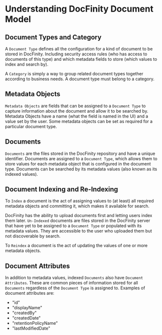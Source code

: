 # Understanding DocFinity Document Model

## Document Types and Category

A `Document Type` defines all the configuration for a kind of document to be stored in DocFinity. Including security access rules (who has access to documents of this type) and which metadata fields to store (which values to index and search by).

A `Category` is simply a way to group related document types together according to business needs. A document type must belong to a category.


## Metadata Objects

`Metadata Objects` are fields that can be assigned to a `Document Type` to capture information about the document and allow it to be searched by. Metadata Objects have a name (what the field is named in the UI) and a value set by the user. Some metadata objects can be set as required for a particular document type.

## Documents

`Documents` are the files stored in the DocFinity repository and have a unique identifier. Documents are assigned to a `Document Type`, which allows them to store values for each metadata object that is configured in the document type. Documents can be searched by its metadata values (also known as its indexed values).

## Document Indexing and Re-Indexing

To `Index` a document is the act of assigning values to (at least) all required metadata objects and committing it, which makes it available for search.

DocFinity has the ability to upload documents first and letting users index them later. `Un-Indexed` documents are files stored in the DocFinity server that have yet to be assigned to a `Document Type` or populated with its metadata values. They are accessible to the user who uploaded them but not discoverable by search.

To `Reindex` a document is the act of updating the values of one or more metadata objects.

## Document Attributes

In addition to metadata values, indexed `Documents` also have `Document Attributes`. These are common pieces of information stored for all `Documents` regardless of the `Document Type` is assigned to. Examples of document attributes are:

- "id"
- "displayName"
- "createdBy"
- "createdDate"
- "retentionPolicyName"
- "lastModifiedDate"
